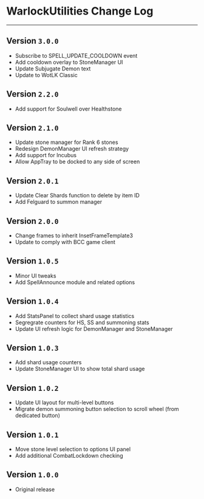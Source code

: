 # WarlockUtilities Change Log  

- - -

## Version `3.0.0`  
- Subscribe to SPELL_UPDATE_COOLDOWN event
- Add cooldown overlay to StoneManager UI
- Update Subjugate Demon text
- Update to WotLK Classic

## Version `2.2.0`  
- Add support for Soulwell over Healthstone

## Version `2.1.0`  
- Update stone manager for Rank 6 stones  
- Redesign DemonManager UI refresh strategy
- Add support for Incubus
- Allow AppTray to be docked to any side of screen  

## Version `2.0.1`  
- Update Clear Shards function to delete by item ID  
- Add Felguard to summon manager  

## Version `2.0.0`
- Change frames to inherit InsetFrameTemplate3
- Update to comply with BCC game client

## Version `1.0.5`  
- Minor UI tweaks  
- Add SpellAnnounce module and related options  

## Version `1.0.4`  
- Add StatsPanel to collect shard usage statistics  
- Segregrate counters for HS, SS and summoning stats  
- Update UI refresh logic for DemonManager and StoneManager  

## Version `1.0.3`  
- Add shard usage counters  
- Update StoneManager UI to show total shard usage  

## Version `1.0.2`  
- Update UI layout for multi-level buttons  
- Migrate demon summoning button selection to scroll wheel (from dedicated button)  

## Version `1.0.1`  
- Move stone level selection to options UI panel  
- Add additional CombatLockdown checking  

## Version `1.0.0`  
- Original release  